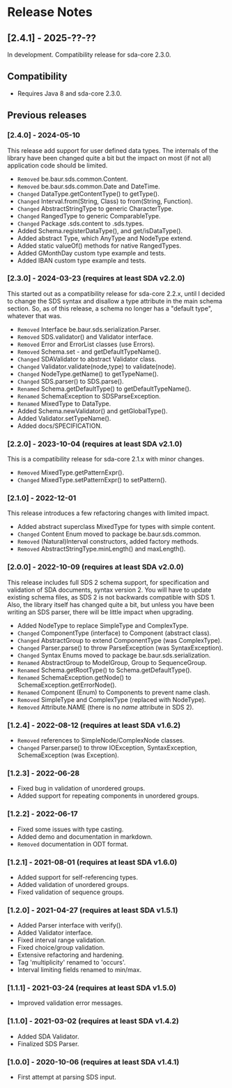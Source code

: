 # Release Notes

## [2.4.1] - 2025-??-??

In development. Compatibility release for sda-core 2.3.0.

## Compatibility

- Requires Java 8 and sda-core 2.3.0.

## Previous releases

### [2.4.0] - 2024-05-10

This release add support for user defined data types. The internals 
of the library have been changed quite a bit but the impact on most
(if not all) application code should be limited.

- `Removed` be.baur.sds.common.Content.
- `Removed` be.baur.sds.common.Date and DateTime.
- `Changed` DataType.getContentType() to getType().
- `Changed` Interval.from(String, Class) to from(String, Function).
- `Changed` AbstractStringType to generic CharacterType<T>.
- `Changed` RangedType to generic ComparableType<T>.
- `Changed` Package .sds.content to .sds.types.
- Added Schema.registerDataType(), and get/isDataType().
- Added abstract Type, which AnyType and NodeType extend.
- Added static valueOf() methods for native RangedTypes.
- Added GMonthDay custom type example and tests.
- Added IBAN custom type example and tests.

### [2.3.0] - 2024-03-23 (requires at least SDA v2.2.0)

This started out as a compatibility release for sda-core 2.2.x, 
until I decided to change the SDS syntax and disallow a type 
attribute in the main schema section. So, as of this release, 
a schema no longer has a "default type", whatever that was.

- `Removed` Interface be.baur.sds.serialization.Parser.
- `Removed` SDS.validator() and Validator interface.
- `Removed` Error and ErrorList classes (use Errors).
- `Removed` Schema.set - and getDefaultTypeName().
- `Changed` SDAValidator to abstract Validator class.
- `Changed` Validator.validate(node,type) to validate(node).
- `Changed` NodeType.getName() to getTypeName().
- `Changed` SDS.parser() to SDS.parse().
- `Renamed` Schema.getDefaultType() to getDefaultTypeName().
- `Renamed` SchemaException to SDSParseException.
- `Renamed` MixedType to DataType.
- Added Schema.newValidator() and getGlobalType().
- Added Validator.setTypeName().
- Added docs/SPECIFICATION.

### [2.2.0] - 2023-10-04 (requires at least SDA v2.1.0)

This is a compatibility release for sda-core 2.1.x with minor changes.

- `Removed` MixedType.getPatternExpr().
- `Changed` MixedType.setPatternExpr() to setPattern().

### [2.1.0] - 2022-12-01

This release introduces a few refactoring changes with limited impact.

- Added abstract superclass MixedType for types with simple content.
- `Changed` Content Enum moved to package be.baur.sds.common.
- `Removed` (Natural)Interval constructors, added factory methods.
- `Removed` AbstractStringType.minLength() and maxLength().

### [2.0.0] - 2022-10-09 (requires at least SDA v2.0.0)

This release includes full SDS 2 schema support, for specification and 
validation of SDA documents, syntax version 2. You will have to update 
existing schema files, as SDS 2 is not backwards compatible with SDS 1.
Also, the library itself has changed quite a bit, but unless you have
been writing an SDS parser, there will be little impact when upgrading.

- Added NodeType to replace SimpleType and ComplexType.
- `Changed` ComponentType (interface) to Component (abstract class).
- `Changed` AbstractGroup to extend ComponentType (was ComplexType).
- `Changed` Parser.parse() to throw ParseException (was SyntaxException).
- `Changed` Syntax Enums moved to package be.baur.sds.serialization.
- `Renamed` AbstractGroup to ModelGroup, Group to SequenceGroup.
- `Renamed` Schema.getRootType() to Schema.getDefaultType().
- `Renamed` SchemaException.getNode() to SchemaException.getErrorNode().
- `Renamed` Component (Enum) to Components to prevent name clash.
- `Removed` SimpleType and ComplexType (replaced with NodeType).
- `Removed` Attribute.NAME (there is no *name* attribute in SDS 2).

### [1.2.4] - 2022-08-12 (requires at least SDA v1.6.2)
- `Removed` references to SimpleNode/ComplexNode classes.
- `Changed` Parser.parse() to throw IOException, SyntaxException, 
SchemaException (was Exception).

### [1.2.3] - 2022-06-28
- Fixed bug in validation of unordered groups.
- Added support for repeating components in unordered groups.

### [1.2.2] - 2022-06-17
- Fixed some issues with type casting.
- Added demo and documentation in markdown.
- `Removed` documentation in ODT format.

### [1.2.1] - 2021-08-01 (requires at least SDA v1.6.0)
- Added support for self-referencing types.
- Added validation of unordered groups.
- Fixed validation of sequence groups.

### [1.2.0] - 2021-04-27 (requires at least SDA v1.5.1)
- Added Parser interface with verify().
- Added Validator interface.
- Fixed interval range validation.
- Fixed choice/group validation.
- Extensive refactoring and hardening.
- Tag 'multiplicity' renamed to 'occurs'.
- Interval limiting fields renamed to min/max.

### [1.1.1] - 2021-03-24 (requires at least SDA v1.5.0)
- Improved validation error messages.

### [1.1.0] - 2021-03-02 (requires at least SDA v1.4.2)
- Added SDA Validator.
- Finalized SDS Parser.

### [1.0.0] - 2020-10-06 (requires at least SDA v1.4.1)
- First attempt at parsing SDS input.
